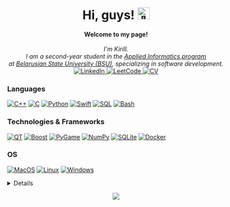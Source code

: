 <h1 align="center">Hi, guys! <img src="https://github-production-user-asset-6210df.s3.amazonaws.com/24524555/238178097-766d336d-b87d-44ba-807c-c51de2bc6b4d.gif" width="28px" alt="👋"></h1>

<p align="center">
    <b>Welcome to my page!</b><br><br>
    <i>
        I'm Kirill.<br>
        I am a second-year student in the <a href="https://fpmi.bsu.by/en/main.aspx">Applied Informatics program</a><br> at <a href="https://bsu.by/en/"> Belarusian State University (BSU)</a>, specializing in software development.
    </i><br>
    <a href="https://www.linkedin.com/in/Kirill-zavadsky-13a76a221/">
        <img src="https://img.shields.io/badge/LinkedIn-blue?style=flat-square&logo=linkedin" alt="LinkedIn">
    </a>
    <a href="https://leetcode.com/kiriller_102/">
        <img src="https://img.shields.io/badge/LeetCode-blue?style=flat-square&logo=LeetCode" alt="LeetCode">
    </a>
    <a href="https://github.com/Kiriller102/CV">
        <img src="https://img.shields.io/badge/CV-blue?style=flat-square" alt="CV">
    </a>
</p>

### Languages
[![C++](https://img.shields.io/badge/c++-black?style=for-the-badge&logo=cplusplus)](https://github.com/Kiriller102)
[![C](https://img.shields.io/badge/c-black?style=for-the-badge&logo=c)](https://github.com/Kiriller102)
[![Python](https://img.shields.io/badge/python-black?style=for-the-badge&logo=python)](https://github.com/Kiriller102)
[![Swift](https://img.shields.io/badge/swift-black?style=for-the-badge&logo=swift)](https://github.com/Kiriller102)
[![SQL](https://img.shields.io/badge/sql-black?style=for-the-badge&logo=mysql)](https://github.com/Kiriller102)
[![Bash](https://img.shields.io/badge/bash-black?style=for-the-badge&logo=gnu-bash&logoColor=white)](https://github.com/Kiriller102)

### Technologies & Frameworks
[![QT](https://img.shields.io/badge/QT-black?style=for-the-badge&logo=QT)](https://github.com/Kiriller102)
[![Boost](https://img.shields.io/badge/Boost-black?style=for-the-badge&logo=cplusplus)](https://github.com/Kiriller102)
[![PyGame](https://img.shields.io/badge/PyGame-black?style=for-the-badge&logo=python)](https://github.com/Kiriller102)
[![NumPy](https://img.shields.io/badge/NumPy-black?style=for-the-badge&logo=python)](https://github.com/Kiriller102)
[![SQLite](https://img.shields.io/badge/SQLite-black?style=for-the-badge&logo=SQLite)](https://github.com/Kiriller102)
[![Docker](https://img.shields.io/badge/docker-black?style=for-the-badge&logo=docker)](https://hub.docker.com/u/kiriller102)

### OS
[![MacOS](https://img.shields.io/badge/MacOS-black?style=for-the-badge&logo=apple)](https://github.com/Kiriller102)
[![Linux](https://img.shields.io/badge/linux-black?style=for-the-badge&logo=Linux)](https://github.com/Kiriller102)
[![Windows](https://img.shields.io/badge/Windows-black?style=for-the-badge&logo=Windows)](https://github.com/Kiriller102)

<details>
<p align="center">
  <a href="https://github.com/Kiriller102">
    <img src="http://github-profile-summary-cards.vercel.app/api/cards/profile-details?username=Kiriller102&theme=transparent" />
  </a>
  <a href="https://github.com/Kiriller102">
    <img src="https://github-readme-streak-stats.herokuapp.com/?user=Kiriller102&hide_border=true&card_width=338&theme=transparent" />
  </a>
  <a href="https://github.com/Kiriller102">
    <img src="http://github-profile-summary-cards.vercel.app/api/cards/stats?username=Kiriller102&theme=transparent" />
  </a>
  <a href="https://github.com/Kiriller102">
    <img src="https://github-readme-stats.vercel.app/api?username=Kiriller102&theme=transparent&hide=issues,contribs&show_icons=true)](https://github.com/meteorych/github-readme-stats" />
  </a>
  <a href="https://github.com/Kiriller102">
    <img src="https://github-readme-stats.vercel.app/api/top-langs/?username=Kiriller102&langs_count=10&exclude_repo=&hide=jupyter%20notebook,vim%20script,cmake,makefile,batchfile,emacs%20lisp,css,html,qmake, nix&layout=default&card_width=699&hide_border=true&theme=transparent" />
  </a>
</p>
</details>

<p align="center">
  <a href="https://github.com/Kiriller102">
    <img src="https://komarev.com/ghpvc/?username=Kiriller102&color=blue&style=flat)" />
  </a>
</p>